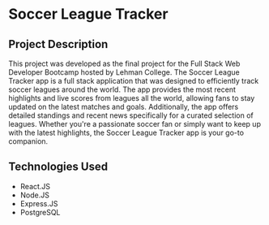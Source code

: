 # Soccer League Tracker
## Project Description
This project was developed as the final project for the Full Stack Web Developer Bootcamp hosted by Lehman College. The Soccer League Tracker app is a full stack application that was designed to efficiently track soccer leagues around the world. The app provides the most recent highlights and live scores from leagues all the world, allowing fans to stay updated on the latest matches and goals. Additionally, the app offers detailed standings and recent news specifically for a curated selection of leagues. Whether you're a passionate soccer fan or simply want to keep up with the latest highlights, the Soccer League Tracker app is your go-to companion. 
## Technologies Used
- React.JS
- Node.JS
- Express.JS
- PostgreSQL